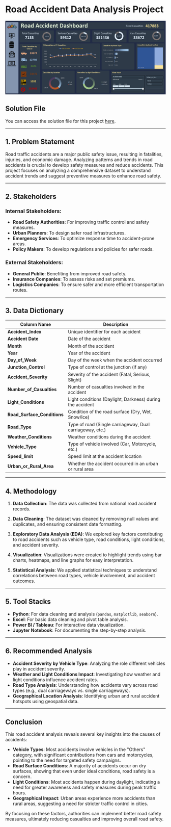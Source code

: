 # Road Accident Data Analysis Project
![Dashboard Preview](dashboard.jpg)
## Solution File

You can access the solution file for this project [here](https://drive.google.com/drive/folders/1hh7-T1z6vgSy429HwF2vZ3Awgow-5X9Z?usp=sharing).

---

## 1. Problem Statement

Road traffic accidents are a major public safety issue, resulting in fatalities, injuries, and economic damage. Analyzing patterns and trends in road accidents is crucial to develop safety measures and reduce accidents. This project focuses on analyzing a comprehensive dataset to understand accident trends and suggest preventive measures to enhance road safety.

---

## 2. Stakeholders

### Internal Stakeholders:
- **Road Safety Authorities**: For improving traffic control and safety measures.
- **Urban Planners**: To design safer road infrastructures.
- **Emergency Services**: To optimize response time to accident-prone areas.
- **Policy Makers**: To develop regulations and policies for safer roads.

### External Stakeholders:
- **General Public**: Benefiting from improved road safety.
- **Insurance Companies**: To assess risks and set premiums.
- **Logistics Companies**: To ensure safer and more efficient transportation routes.

---

## 3. Data Dictionary

| Column Name                 | Description                                                            |
|-----------------------------|------------------------------------------------------------------------|
| **Accident_Index**           | Unique identifier for each accident                                    |
| **Accident Date**            | Date of the accident                                                   |
| **Month**                    | Month of the accident                                                  |
| **Year**                     | Year of the accident                                                   |
| **Day_of_Week**              | Day of the week when the accident occurred                             |
| **Junction_Control**         | Type of control at the junction (if any)                               |
| **Accident_Severity**        | Severity of the accident (Fatal, Serious, Slight)                      |
| **Number_of_Casualties**     | Number of casualties involved in the accident                          |
| **Light_Conditions**         | Light conditions (Daylight, Darkness) during the accident              |
| **Road_Surface_Conditions**  | Condition of the road surface (Dry, Wet, Snow/Ice)                     |
| **Road_Type**                | Type of road (Single carriageway, Dual carriageway, etc.)              |
| **Weather_Conditions**       | Weather conditions during the accident                                 |
| **Vehicle_Type**             | Type of vehicle involved (Car, Motorcycle, etc.)                       |
| **Speed_limit**              | Speed limit at the accident location                                   |
| **Urban_or_Rural_Area**      | Whether the accident occurred in an urban or rural area                |

---

## 4. Methodology

1. **Data Collection**: The data was collected from national road accident records.
   
2. **Data Cleaning**: The dataset was cleaned by removing null values and duplicates, and ensuring consistent date formatting.

3. **Exploratory Data Analysis (EDA)**: We explored key factors contributing to road accidents such as vehicle type, road conditions, light conditions, and accident severity.

4. **Visualization**: Visualizations were created to highlight trends using bar charts, heatmaps, and line graphs for easy interpretation.

5. **Statistical Analysis**: We applied statistical techniques to understand correlations between road types, vehicle involvement, and accident outcomes.

---

## 5. Tool Stacks

- **Python**: For data cleaning and analysis (`pandas`, `matplotlib`, `seaborn`).
- **Excel**: For basic data cleaning and pivot table analysis.
- **Power BI / Tableau**: For interactive data visualization.
- **Jupyter Notebook**: For documenting the step-by-step analysis.

---

## 6. Recommended Analysis

- **Accident Severity by Vehicle Type**: Analyzing the role different vehicles play in accident severity.
- **Weather and Light Conditions Impact**: Investigating how weather and light conditions influence accident rates.
- **Road Type Analysis**: Understanding how accidents vary across road types (e.g., dual carriageways vs. single carriageways).
- **Geographical Location Analysis**: Identifying urban and rural accident hotspots using geospatial data.

---

## Conclusion

This road accident analysis reveals several key insights into the causes of accidents:

- **Vehicle Types**: Most accidents involve vehicles in the "Others" category, with significant contributions from cars and motorcycles, pointing to the need for targeted safety campaigns.
- **Road Surface Conditions**: A majority of accidents occur on dry surfaces, showing that even under ideal conditions, road safety is a concern.
- **Light Conditions**: Most accidents happen during daylight, indicating a need for greater awareness and safety measures during peak traffic hours.
- **Geographical Impact**: Urban areas experience more accidents than rural areas, suggesting a need for stricter traffic control in cities.

By focusing on these factors, authorities can implement better road safety measures, ultimately reducing casualties and improving overall road safety.
